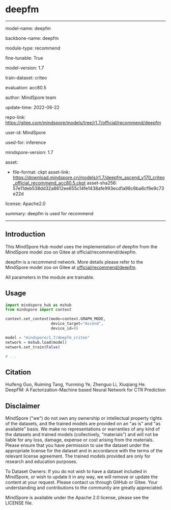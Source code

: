 # deepfm

---

model-name: deepfm

backbone-name: deepfm

module-type: recommend

fine-tunable: True

model-version: 1.7

train-dataset: criteo

evaluation: acc80.5

author: MindSpore team

update-time: 2022-06-22

repo-link: <https://gitee.com/mindspore/models/tree/r1.7/official/recommend/deepfm>

user-id: MindSpore

used-for: inference

mindspore-version: 1.7

asset:

-
    file-format: ckpt
    asset-link: <https://download.mindspore.cn/models/r1.7/deepfm_ascend_v170_criteo_official_recommend_acc80.5.ckpt>
    asset-sha256: 57e11deb538dd32a8612ee655c14fe1438afe993ecd1a98c6ba6cf9e9c73e22d

license: Apache2.0

summary: deepfm is used for recommend

---

## Introduction

This MindSpore Hub model uses the implementation of deepfm from the MindSpore model zoo on Gitee at official/recommend/deepfm.

deepfm is a recommend network. More details please refer to the MindSpore model zoo on Gitee at [official/recommend/deepfm](https://gitee.com/mindspore/models/blob/r1.7/official/recommend/deepfm/README.md).

All parameters in the module are trainable.

## Usage

```python
import mindspore_hub as mshub
from mindspore import context

context.set_context(mode=context.GRAPH_MODE,
                    device_target="Ascend",
                    device_id=0)

model = "mindspore/1.7/deepfm_criteo"
network = mshub.load(model)
network.set_train(False)

# ...
```

## Citation

Huifeng Guo, Ruiming Tang, Yunming Ye, Zhenguo Li, Xiuqiang He. DeepFM: A Factorization-Machine based Neural Network for CTR Prediction

## Disclaimer

MindSpore ("we") do not own any ownership or intellectual property rights of the datasets, and the trained models are provided on an "as is" and "as available" basis. We make no representations or warranties of any kind of the datasets and trained models (collectively, “materials”) and will not be liable for any loss, damage, expense or cost arising from the materials. Please ensure that you have permission to use the dataset under the appropriate license for the dataset and in accordance with the terms of the relevant license agreement. The trained models provided are only for research and education purposes.

To Dataset Owners: If you do not wish to have a dataset included in MindSpore, or wish to update it in any way, we will remove or update the content at your request. Please contact us through GitHub or Gitee. Your understanding and contributions to the community are greatly appreciated.

MindSpore is available under the Apache 2.0 license, please see the LICENSE file.
